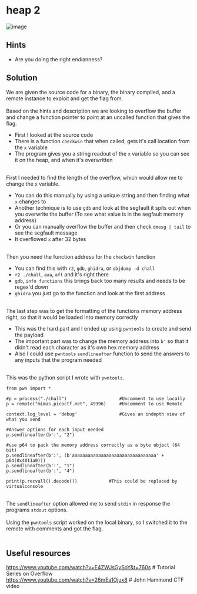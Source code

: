 # heap 2
![image](https://github.com/JosephB10/CTF-Writeups/assets/105746932/2529f1ae-b58d-4376-a964-16b72e9c0f2a)
## Hints
- Are you doing the right endianness?
## Solution
We are given the source code for a binary, the binary compiled, and a remote instance to exploit and get the flag from.
<br><br>
Based on the hints and description we are looking to overflow the buffer and change a function pointer to point at an uncalled function that gives the flag.
- First I looked at the source code
- There is a function `checkwin` that when called, gets it's call location from the `x` variable
- The program gives you a string readout of the `x` variable so you can see it on the heap, and when it's overwritten

<br>First I needed to find the length of the overflow, which would allow me to change the `x` variable.
- You can do this manually by using a unique string and then finding what `x` changes to
- Another technique is to use `gdb` and look at the segfault it spits out when you overwrite the buffer (To see what value is in the segfault memory address)
- Or you can manually overflow the buffer and then check `dmesg | tail` to see the segfault message
- It overflowed `x` after 32 bytes

<br>Then you need the function address for the `checkwin` function
- You can find this with `r2`, `gdb`, `ghidra`, or `objdump -d chall`
- `r2 ./chall`, `aaa`, `afl` and it's right there
- `gdb`, `info functions` this brings back too many results and needs to be regex'd down
- `ghidra` you just go to the function and look at the first address

<br>The last step was to get the formatting of the functions memory address right, so that it would be loaded into memory correctly
- This was the hard part and I ended up using `pwntools` to create and send the payload
- The important part was to change the memory address into `b'` so that it didn't read each character as it's own hex memory address
- Also I could use `pwntools` `sendlineafter` function to send the answers to any inputs that the program needed

<br>This was the python script I wrote with `pwntools`.
```
from pwn import *

#p = process("./chall")                    #Uncomment to use locally
p = remote("mimas.picoctf.net", 49396)     #Uncomment to use Remote

context.log_level = 'debug'                #Gives an indepth view of what you send

#Answer options for each input needed
p.sendlineafter(b':', "2")

#use p64 to pack the memory address correctly as a byte object (64 bit) 
p.sendlineafter(b':', (b'aaaaaaaaaaaaaaaaaaaaaaaaaaaaaaaa' + p64(0x4011a0)))
p.sendlineafter(b':', "1")
p.sendlineafter(b':', "4")

print(p.recvall().decode())            #This could be replaced by virtualconsole

```
<br>The `sendlineafter` option allowed me to send `stdin` in response the programs `stdout` options.
<br><br>
Using the `pwntools` script worked on the local binary, so I switched it to the remote with comments and got the flag.
<br><br>
## Useful resources 
https://www.youtube.com/watch?v=E4ZWJsGySoY&t=760s       # Tutorial Series on Overflow 
<br>
https://www.youtube.com/watch?v=26mEa1Ojux8                     # John Hammond CTF video

